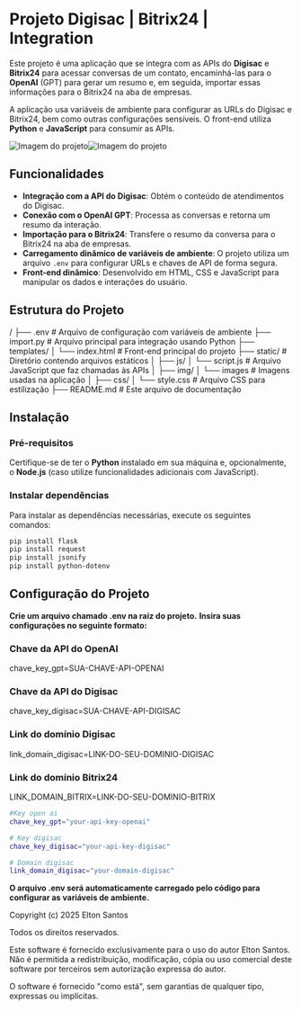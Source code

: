 # Projeto Digisac | Bitrix24 |  Integration

Este projeto é uma aplicação que se integra com as APIs do **Digisac** e **Bitrix24** para acessar conversas de um contato, encaminhá-las para o **OpenAI** (GPT) para gerar um resumo e, em seguida, importar essas informações para o Bitrix24 na aba de empresas. 

A aplicação usa variáveis de ambiente para configurar as URLs do Digisac e Bitrix24, bem como outras configurações sensíveis. O front-end utiliza **Python** e **JavaScript** para consumir as APIs.

![Imagem do projeto](https://i.postimg.cc/BQzH8K0P/digisac.png)![Imagem do projeto](https://i.postimg.cc/t4fkHcTf/img.png)


## Funcionalidades

- **Integração com a API do Digisac**: Obtém o conteúdo de atendimentos do Digisac.
- **Conexão com o OpenAI GPT**: Processa as conversas e retorna um resumo da interação.
- **Importação para o Bitrix24**: Transfere o resumo da conversa para o Bitrix24 na aba de empresas.
- **Carregamento dinâmico de variáveis de ambiente**: O projeto utiliza um arquivo `.env` para configurar URLs e chaves de API de forma segura.
- **Front-end dinâmico**: Desenvolvido em HTML, CSS e JavaScript para manipular os dados e interações do usuário.

## Estrutura do Projeto

/
├── .env # Arquivo de configuração com variáveis de ambiente 
├── import.py # Arquivo principal para integração usando Python 
├── templates/
│           └── index.html # Front-end principal do projeto 
├── static/ # Diretório contendo arquivos estáticos
│        ├── js/
│            └── script.js # Arquivo JavaScript que faz chamadas às APIs 
│        ├── img/
│            └── images # Imagens usadas na aplicação 
│        ├── css/
│            └── style.css # Arquivo CSS para estilização 
├── README.md # Este arquivo de documentação 


## Instalação

### Pré-requisitos

Certifique-se de ter o **Python** instalado em sua máquina e, opcionalmente, o **Node.js** (caso utilize funcionalidades adicionais com JavaScript).

### Instalar dependências

Para instalar as dependências necessárias, execute os seguintes comandos:

```bash
pip install flask
pip install request
pip install jsonify
pip install python-dotenv
```

## Configuração do Projeto
**Crie um arquivo chamado .env na raiz do projeto.**
**Insira suas configurações no seguinte formato:**
### Chave da API do OpenAI
chave_key_gpt=SUA-CHAVE-API-OPENAI

### Chave da API do Digisac
chave_key_digisac=SUA-CHAVE-API-DIGISAC

### Link do domínio Digisac
link_domain_digisac=LINK-DO-SEU-DOMINIO-DIGISAC

### Link do domínio Bitrix24
LINK_DOMAIN_BITRIX=LINK-DO-SEU-DOMINIO-BITRIX

```bash
#Key open ai
chave_key_gpt="your-api-key-openai"

# Key digisac
chave_key_digisac="your-api-key-digisac"

# Domain digisac
link_domain_digisac="your-domain-digisac"
```

**O arquivo .env será automaticamente carregado pelo código para configurar as variáveis de ambiente.**

Copyright (c) 2025 Elton Santos

Todos os direitos reservados.

Este software é fornecido exclusivamente para o uso do autor Elton Santos. 
Não é permitida a redistribuição, modificação, cópia ou uso comercial deste software por terceiros sem autorização expressa do autor. 

O software é fornecido "como está", sem garantias de qualquer tipo, expressas ou implícitas.